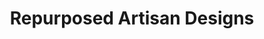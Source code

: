 ---
title: "Repurposed Artisan Designs"
url: /clinton/repurposed-artisan-designs/
shop: furniture
---